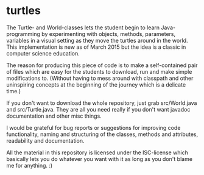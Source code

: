 # turtles
The Turtle- and World-classes lets the student begin to learn Java-programming by experimenting
with objects, methods, parameters, variables in a visual setting as they move the turtles around in the world.
This implementation is new as of March 2015 but the idea is a classic in computer science education.

The reason for producing this piece of code is to make a self-contained pair of files which
are easy for the students to download, run and make simple modifications to.
(Without having to mess around with classpath and other uninspiring concepts at the beginning
of the journey which is a delicate time.)

If you don't want to download the whole repository, just grab src/World.java and src/Turtle.java.
They are all you need really if you don't want javadoc documentation and other misc things.

I would be grateful for bug reports or suggestions for improving code functionality,
naming and structuring of the classes, methods and attributes, readability and documentation.

All the material in this repository is licensed under the ISC-license which basically lets
you do whatever you want with it as long as you don't blame me for anything. :)
